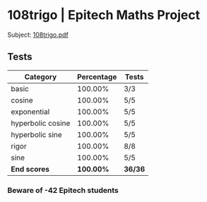 # 108trigo | Epitech Maths Project

Subject: [108trigo.pdf](/Subjects/108trigo.pdf)

## Tests

| Category | Percentage | Tests |
|----------|------------|-------|
| basic | 100.00% | 3/3 |
| cosine | 100.00% | 5/5 |
| exponential | 100.00% | 5/5 |
| hyperbolic cosine | 100.00% | 5/5 |
| hyperbolic sine | 100.00% | 5/5 |
| rigor | 100.00% | 8/8 |
| sine | 100.00% | 5/5 |
| **End scores** | **100.00%** | **36/36** |

### Beware of -42 Epitech students
